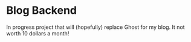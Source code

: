 # Blog Backend
In progress project that will (hopefully) replace Ghost for my blog. It not worth 10 dollars a month!
